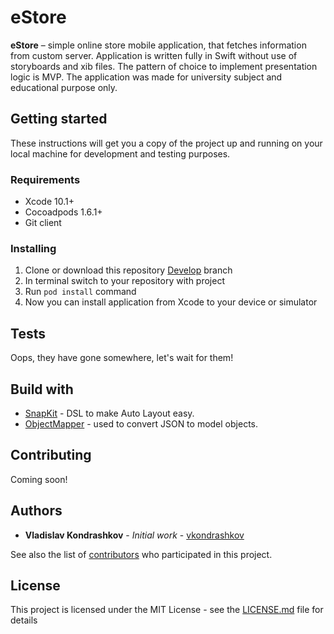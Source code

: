 # eStore
__eStore__ – simple online store mobile application, that fetches
information from custom server. Application is written fully in Swift
without use of storyboards and xib files. The pattern of choice to implement
presentation logic is MVP. The application was made for university subject and educational purpose only.

## Getting started
These instructions will get you a copy of the project up and running on your local machine for development and testing purposes.

### Requirements 
- Xcode 10.1+
- Cocoadpods 1.6.1+
- Git client

### Installing
1. Clone or download this repository [Develop](https://github.com/vkondrashkov/eStore/tree/Develop "eStore Develop") branch
2. In terminal switch to your repository with project
3. Run `pod install` command
4. Now you can install application from Xcode to your device or simulator

## Tests
Oops, they have gone somewhere, let's wait for them!

## Build with
- [SnapKit](https://github.com/SnapKit/SnapKit "SnapKit/SnapKit") - DSL to make Auto Layout easy.
- [ObjectMapper](https://github.com/tristanhimmelman/ObjectMapper "tristanhimmelman/ObjectMapper") - used to convert JSON to model objects.

## Contributing
Coming soon!

## Authors
- __Vladislav Kondrashkov__ - _Initial work_ - [vkondrashkov](https://github.com/vkondrashkov "Vladislav Kondrashkov")

See also the list of [contributors](https://github.com/vkondrashkov/eStore/graphs/contributors "Contributors") who participated in this project.

## License
This project is licensed under the MIT License - see the [LICENSE.md](https://github.com/vkondrashkov/eStore/blob/Develop/LICENSE "MIT License") file for details
